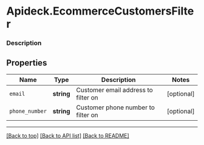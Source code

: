 # Apideck.EcommerceCustomersFilter

### Description

## Properties
Name | Type | Description | Notes
------------ | ------------- | ------------- | -------------
`email` | **string** | Customer email address to filter on | [optional] 
`phone_number` | **string** | Customer phone number to filter on | [optional] 





---

[[Back to top]](#) [[Back to API list]](../../../../README.md#documentation-for-api-endpoints) [[Back to README]](../../../../README.md)


